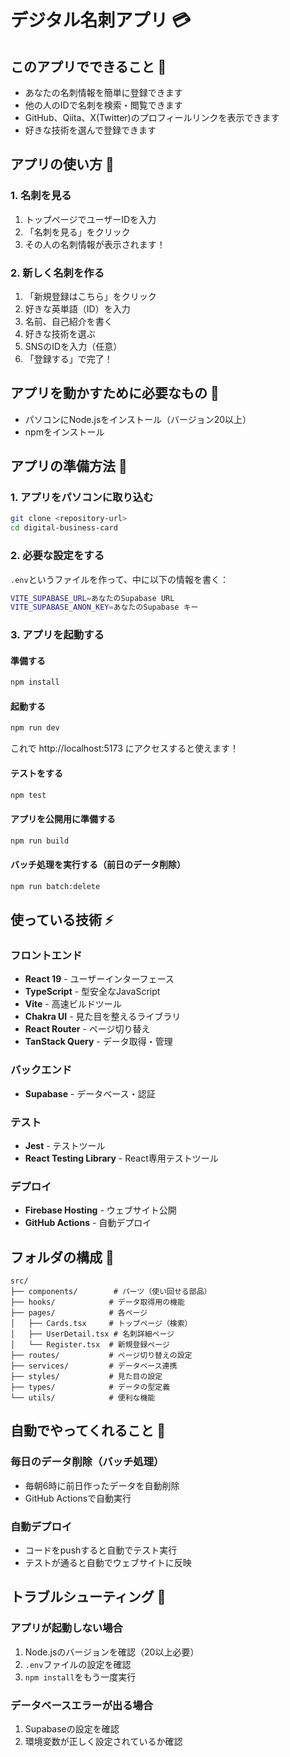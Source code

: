 # デジタル名刺アプリ 💳

## このアプリでできること 🎯
- あなたの名刺情報を簡単に登録できます
- 他の人のIDで名刺を検索・閲覧できます
- GitHub、Qiita、X(Twitter)のプロフィールリンクを表示できます
- 好きな技術を選んで登録できます

## アプリの使い方 📱

### 1. 名刺を見る
1. トップページでユーザーIDを入力
2. 「名刺を見る」をクリック
3. その人の名刺情報が表示されます！

### 2. 新しく名刺を作る
1. 「新規登録はこちら」をクリック
2. 好きな英単語（ID）を入力
3. 名前、自己紹介を書く
4. 好きな技術を選ぶ
5. SNSのIDを入力（任意）
6. 「登録する」で完了！

## アプリを動かすために必要なもの 🔨
- パソコンにNode.jsをインストール（バージョン20以上）
- npmをインストール

## アプリの準備方法 🚀

### 1. アプリをパソコンに取り込む
```bash
git clone <repository-url>
cd digital-business-card
```

### 2. 必要な設定をする
`.env`というファイルを作って、中に以下の情報を書く：
```bash
VITE_SUPABASE_URL=あなたのSupabase URL
VITE_SUPABASE_ANON_KEY=あなたのSupabase キー
```

### 3. アプリを起動する

#### 準備する
```bash
npm install
```

#### 起動する
```bash
npm run dev
```
これで http://localhost:5173 にアクセスすると使えます！

#### テストをする
```bash
npm test
```

#### アプリを公開用に準備する
```bash
npm run build
```

#### バッチ処理を実行する（前日のデータ削除）
```bash
npm run batch:delete
```

## 使っている技術 ⚡

### フロントエンド
- **React 19** - ユーザーインターフェース
- **TypeScript** - 型安全なJavaScript
- **Vite** - 高速ビルドツール
- **Chakra UI** - 見た目を整えるライブラリ
- **React Router** - ページ切り替え
- **TanStack Query** - データ取得・管理

### バックエンド
- **Supabase** - データベース・認証

### テスト
- **Jest** - テストツール
- **React Testing Library** - React専用テストツール

### デプロイ
- **Firebase Hosting** - ウェブサイト公開
- **GitHub Actions** - 自動デプロイ

## フォルダの構成 📁
```
src/
├── components/        # パーツ（使い回せる部品）
├── hooks/            # データ取得用の機能
├── pages/            # 各ページ
│   ├── Cards.tsx     # トップページ（検索）
│   ├── UserDetail.tsx # 名刺詳細ページ
│   └── Register.tsx  # 新規登録ページ
├── routes/           # ページ切り替えの設定
├── services/         # データベース連携
├── styles/           # 見た目の設定
├── types/            # データの型定義
└── utils/            # 便利な機能
```

## 自動でやってくれること 🤖

### 毎日のデータ削除（バッチ処理）
- 毎朝6時に前日作ったデータを自動削除
- GitHub Actionsで自動実行

### 自動デプロイ
- コードをpushすると自動でテスト実行
- テストが通ると自動でウェブサイトに反映

## トラブルシューティング 🔧

### アプリが起動しない場合
1. Node.jsのバージョンを確認（20以上必要）
2. `.env`ファイルの設定を確認
3. `npm install`をもう一度実行

### データベースエラーが出る場合
1. Supabaseの設定を確認
2. 環境変数が正しく設定されているか確認
